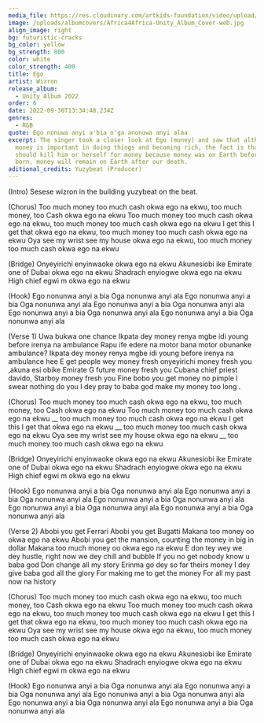 ```yaml
---
media_file: https://res.cloudinary.com/artkids-foundation/video/upload/v1665778901/06._Wizron_-_Ego_l6puiq.mp3
image: /uploads/albumcovers/Africa4Africa-Unity_Album_Cover-web.jpg
align_image: right
bg: futuristic-cracks
bg_color: yellow
bg_strength: 800
color: white
color_strength: 400
title: Ego
artist: Wizron
release_album:
  - Unity Album 2022
order: 6
date: 2022-09-30T13:34:48.234Z
genres:
  - R&B
quote: Ego nonuwa anyi a'bia o'ga anonuwa anyi alaa
excerpt: The singer took a closer look at Ego (money) and saw that although
  money is important in doing things and becoming rich, the fact is that no one
  should kill him or herself for money because money was on Earth before we were
  born, money will remain on Earth after our death.
aditional_credits: Yuzybeat (Producer)
---
```


(Intro)
Sesese wizron in the building yuzybeat on the beat.

(Chorus)
Too much money too much cash okwa ego na ekwu, too much money, too Cash okwa ego na ekwu
Too much money too much cash okwa ego na ekwu, too much money too much cash okwa ego na ekwu
I get this I get that okwa ego na ekwu, too much money too much cash okwa ego na ekwu
Oya see my wrist see my house okwa ego na ekwu, too much money too much cash okwa ego na ekwu

(Bridge)
Onyeyirichi enyinwaoke okwa ego na ekwu
Akunesiobi ike Emirate one of Dubai okwa ego na ekwu
Shadrach enyiogwe okwa ego na ekwu
High chief egwi m okwa ego na ekwu

(Hook)
Ego nonunwa anyi a bia
Oga nonunwa anyi ala
Ego nonunwa anyi a bia
Oga nonunwa anyi ala
Ego nonunwa anyi a bia
Oga nonunwa anyi ala
Ego nonunwa anyi a bia
Oga nonunwa anyi ala
Ego nonunwa anyi a bia
Oga nonunwa anyi ala

(Verse 1)
Uwa bukwa one chance Ikpata dey money renya mgbe idi young before irenya na ambulance
Rapu ife edere na motor bana motor obunanke ambulance? Ikpata dey money renya mgbe idi young before irenya na ambulance hee
E get people wey money fresh onyeyirichi money fresh you ,akuna esi obike Emirate G future money fresh you Cubana chief priest davido, Starboy money fresh you
Fine bobo you get money no pimple I swear nothing do you
I dey pray to baba god make my money too long .

(Chorus)
Too much money too much cash okwa ego na ekwu, too much money, too Cash okwa ego na ekwu
Too much money too much cash okwa ego na ekwu __ too much money too much cash okwa ego na ekwu
I get this I get that okwa ego na ekwu __ too much money too much cash okwa ego na ekwu
Oya see my wrist see my house okwa ego na ekwu __ too much money too much cash okwa ego na ekwu

(Bridge)
Onyeyirichi enyinwaoke okwa ego na ekwu
Akunesiobi ike Emirate one of Dubai okwa ego na ekwu
Shadrach enyiogwe okwa ego na ekwu
High chief egwi m okwa ego na ekwu

(Hook)
Ego nonunwa anyi a bia
Oga nonunwa anyi ala
Ego nonunwa anyi a bia
Oga nonunwa anyi ala
Ego nonunwa anyi a bia
Oga nonunwa anyi ala
Ego nonunwa anyi a bia
Oga nonunwa anyi ala
Ego nonunwa anyi a bia
Oga nonunwa anyi ala

(Verse 2)
Abobi you get Ferrari
Abobi you get Bugatti
Makana too money oo okwa ego na ekwu
Abobi you get the mansion, counting the money in big in dollar
Makana too much money oo okwa ego na ekwu
E don tey wey we dey hustle, right now we dey chill and bubble
If you no get nobody know u
baba god Don change all my story
Erinma go dey so far  theirs money
I dey give baba god all the glory
For making me to get the money
For all my past now na history

(Chorus)
Too much money too much cash okwa ego na ekwu, too much money, too Cash okwa ego na ekwu
Too much money too much cash okwa ego na ekwu, too much money too much cash okwa ego na ekwu
I get this I get that okwa ego na ekwu, too much money too much cash okwa ego na ekwu
Oya see my wrist see my house okwa ego na ekwu, too much money too much cash okwa ego na ekwu

(Bridge)
Onyeyirichi enyinwaoke okwa ego na ekwu
Akunesiobi ike Emirate one of Dubai okwa ego na ekwu
Shadrach enyiogwe okwa ego na ekwu
High chief egwi m okwa ego na ekwu

(Hook)
Ego nonunwa anyi a bia
Oga nonunwa anyi ala
Ego nonunwa anyi a bia
Oga nonunwa anyi ala
Ego nonunwa anyi a bia
Oga nonunwa anyi ala
Ego nonunwa anyi a bia
Oga nonunwa anyi ala
Ego nonunwa anyi a bia
Oga nonunwa anyi ala
